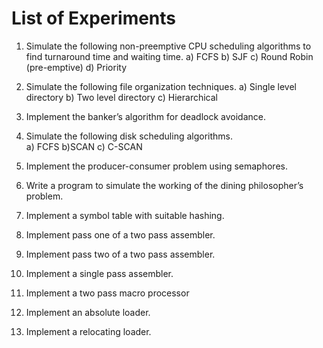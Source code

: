 # List of Experiments

1. Simulate the following non-preemptive CPU scheduling algorithms to find turnaround time and waiting time. 
    a) FCFS  b) SJF  c) Round Robin (pre-emptive)  d) Priority

2.  Simulate the following file organization techniques.
    a) Single level directory  b) Two level directory  c) Hierarchical 

3.  Implement the banker’s algorithm for deadlock avoidance. 

4.  Simulate the following disk scheduling algorithms.  
    a) FCFS b)SCAN c) C-SCAN 

5.  Implement the producer-consumer problem using semaphores.  

6.  Write a program to simulate the working of the dining philosopher’s problem.

7.  Implement a symbol table with suitable hashing.

8.  Implement pass one of a two pass assembler. 

9.  Implement pass two of a two pass assembler.  

10. Implement a single pass assembler.  

11. Implement a two pass macro processor 

12. Implement an absolute loader. 

13. Implement a relocating loader. 
